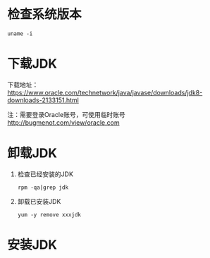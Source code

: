 # 检查系统版本

```
uname -i
```

# 下载JDK

  下载地址：https://www.oracle.com/technetwork/java/javase/downloads/jdk8-downloads-2133151.html

   注：需要登录Oracle账号，可使用临时账号 http://bugmenot.com/view/oracle.com

# 卸载JDK

1. 检查已经安装的JDK

   ```
   rpm -qa|grep jdk
   ```

2. 卸载已安装JDK

   ```
   yum -y remove xxxjdk
   ```

# 安装JDK

